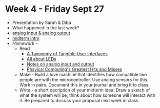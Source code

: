 # Week 4 - Friday Sept 27
* Presentation by Sarah & Diba
* What happened in the last week?
* [analog input & analog output](../week5/week5.md)
* [midterm intro](../midterm.md) 
* _Homework_ -
  * Read 
    * [A Taxonomy of Tangible User interfaces](http://courses.ischool.berkeley.edu/i262/f13/readings_pdf/taxonomy.pdf)
    * [All about LEDs](https://learn.sparkfun.com/tutorials/light-emitting-diodes-leds/all)
    * [Notes on analog input and output](../week5/week5.md)
    * [Phsyical Computing's Greatest Hits and Misses](https://www.tigoe.com/blog/category/physicalcomputing/176/)
  * Make - Build a love machine that identifies how compatible two people are with the microcontroller. Use analog sensors for this. Work in pairs. Document this in your journal and bring it to class.
  * Write - a short decription of your midterm idea. Draw a sketch of what the system will be, think about how someone will interact with it. Be prepared to discuss your proposal next week in class. 